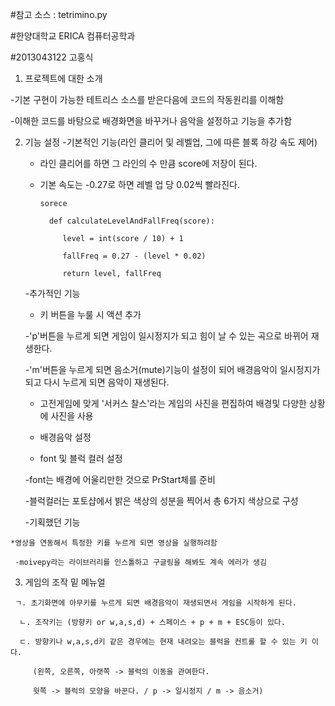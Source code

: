 #참고 소스 : tetrimino.py

#한양대학교 ERICA 컴퓨터공학과

#2013043122 고홍식

  1. 프로젝트에 대한 소개

   -기본 구현이 가능한 테트리스 소스를 받은다음에 코드의 작동원리를 이해함

   -이해한 코드를 바탕으로 배경화면을 바꾸거나 음악을 설정하고 기능을 추가함

  2. 기능 설정
   -기본적인 기능(라인 클리어 및 레벨업, 그에 따른 블록 하강 속도 제어)

     * 라인 클리어를 하면 그 라인의 수 만큼 score에 저장이 된다.

     * 기본 속도는 -0.27로 하면 레벨 업 당 0.02씩 빨라진다.

           sorece

             def calculateLevelAndFallFreq(score):

                level = int(score / 10) + 1

                fallFreq = 0.27 - (level * 0.02)

                return level, fallFreq

     -추가적인 기능

       * 키 버튼을 누룰 시 액션 추가

     -'p'버튼을 누르게 되면 게임이 일시정지가 되고 힘이 날 수 있는 곡으로 바뀌어 재생한다.

     -'m'버튼을 누르게 되면 음소거(mute)기능이 설정이 되어 배경음악이 일시정지가 되고 다시 누르게 되면 음악이 재생된다.

       * 고전게임에 맞게 '서커스 찰스'라는 게임의 사진을 편집하여 배경및 다양한 상황에 사진을 사용

       * 배경음악 설정

       * font 및 블럭 컬러 설정

     -font는 배경에 어울리만한 것으로 PrStart체를 준비

     -블럭컬러는 포토샵에서 밝은 색상의 성분을 찍어서 총 6가지 색상으로 구성

     -기획했던 기능

    *영상을 연동해서 특정한 키를 누르게 되면 영상을 실행하려함

     -moivepy라는 라이브러리를 인스톨하고 구글링을 해봐도 계속 에러가 생김

   3. 게임의 조작 밑 메뉴얼

     ㄱ. 초기화면에 아무키를 누르게 되면 배경음악이 재생되면서 게임을 시작하게 된다.

      ㄴ. 조작키는 (방향키 or w,a,s,d) + 스페이스 + p + m + ESC등이 있다.

      ㄷ. 방향키나 w,a,s,d키 같은 경우에는 현재 내려오는 블럭을 컨트롤 할 수 있는 키 이다.

         (왼쪽, 오른쪽, 아랫쪽 -> 블럭의 이동을 관여한다.

         윗쪽 -> 블럭의 모양을 바꾼다. / p -> 일시정지 / m -> 음소거)
